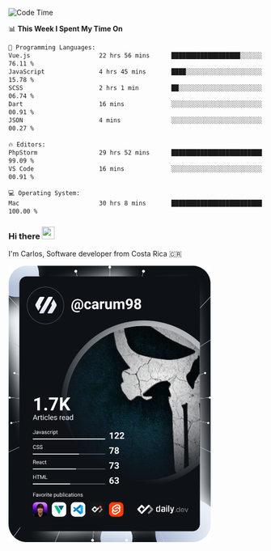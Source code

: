 
<!--START_SECTION:waka-->
![Code Time](http://img.shields.io/badge/Code%20Time-10%2C271%20hrs%2023%20mins-blue)

📊 **This Week I Spent My Time On** 

```text
💬 Programming Languages: 
Vue.js                   22 hrs 56 mins      ███████████████████░░░░░░   76.11 % 
JavaScript               4 hrs 45 mins       ████░░░░░░░░░░░░░░░░░░░░░   15.78 % 
SCSS                     2 hrs 1 min         ██░░░░░░░░░░░░░░░░░░░░░░░   06.74 % 
Dart                     16 mins             ░░░░░░░░░░░░░░░░░░░░░░░░░   00.91 % 
JSON                     4 mins              ░░░░░░░░░░░░░░░░░░░░░░░░░   00.27 % 

🔥 Editors: 
PhpStorm                 29 hrs 52 mins      █████████████████████████   99.09 % 
VS Code                  16 mins             ░░░░░░░░░░░░░░░░░░░░░░░░░   00.91 % 

💻 Operating System: 
Mac                      30 hrs 8 mins       █████████████████████████   100.00 % 
```


<!--END_SECTION:waka-->

### Hi there <img src="https://media.giphy.com/media/hvRJCLFzcasrR4ia7z/giphy.gif" width="25px" height="25px">

I'm Carlos, Software developer from Costa Rica 🇨🇷

<a href="https://app.daily.dev/carum98"><img src="https://github.com/carum98/carum98/blob/main/devcard.svg" width="400" alt="Carlos Umaña Acevedo's Dev Card"/></a>
